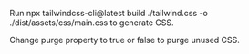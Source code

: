 Run npx tailwindcss-cli@latest build ./tailwind.css -o ./dist/assets/css/main.css to generate CSS.

Change purge property to true or false to purge unused CSS.
